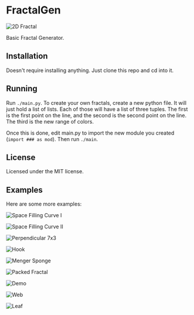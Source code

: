 # FractalGen

![2D Fractal](examples/flat.png)

Basic Fractal Generator.

## Installation

Doesn't require installing anything. Just clone this repo and cd into it.

## Running

Run `./main.py`. To create your own fractals, create a new python file. It will just hold a list of
lists. Each of those will have a list of three tuples. The first is the first point on the line, and
the second is the second point on the line. The third is the new range of colors.

Once this is done, edit main.py to import the new module you created (`import ### as mod`). Then run
`./main`.

## License

Licensed under the MIT license.

## Examples

Here are some more examples:

![Space Filling Curve I](examples/space.png)

![Space Filling Curve II](examples/snake.png)

![Perpendicular 7x3](examples/perpendicular73.png)

![Hook](examples/hook.png)

![Menger Sponge](examples/menger.png)

![Packed Fractal](examples/packed.png)

![Demo](examples/demo.png)

![Web](examples/web.png)

![Leaf](examples/leaf.png)
